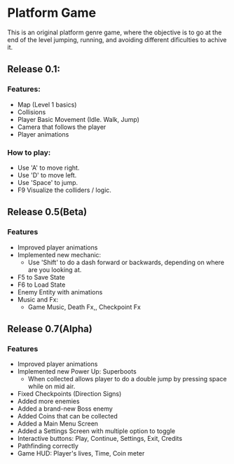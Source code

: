 # Platform Game
This is an original platform genre game, where the objective is to go at the end of the level jumping, running, and avoiding different dificulties to achive it.

## Release 0.1:
### Features:
- Map (Level 1 basics)
- Collisions
- Player Basic Movement (Idle. Walk, Jump)
- Camera that follows the player
- Player animations

### How to play:
- Use 'A' to move right.
- Use 'D' to move left. 
- Use 'Space' to jump.
- F9 Visualize the colliders / logic.



## Release 0.5(Beta)
### Features
- Improved player animations
- Implemented new mechanic:
  - Use 'Shift' to do a dash forward or backwards, depending on where are you looking at.
- F5 to Save State
- F6 to Load State
- Enemy Entity with animations
- Music and Fx:
  - Game Music, Death Fx,, Checkpoint Fx 


## Release 0.7(Alpha)
### Features
- Improved player animations
- Implemented new Power Up: Superboots
	- When collected allows player to do a double jump by pressing space while on mid air.
- Fixed Checkpoints (Direction Signs)
- Added more enemies
- Added a brand-new Boss enemy
- Added Coins that can be collected
- Added a Main Menu Screen
- Added a Settings Screen with multiple option to toggle
- Interactive buttons: Play, Continue, Settings, Exit, Credits
- Pathfinding correctly
- Game HUD: Player's lives, Time, Coin meter


